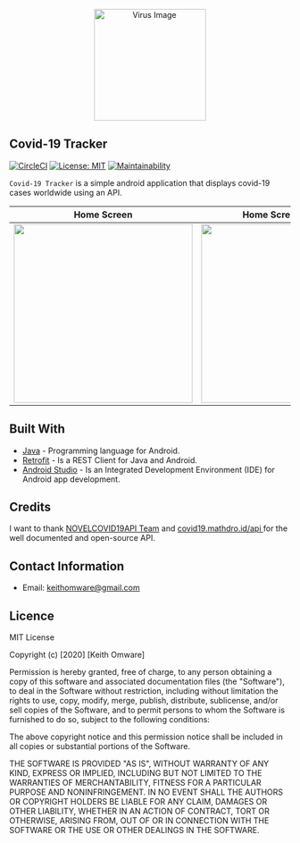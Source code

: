 <p align="center">
  <img src="https://github.com/Omware/Covid-19_Tracker/blob/newFeature/app/src/main/res/drawable-v24/coronavirus.png" width="200" title="Virus Image">

</p>

## Covid-19 Tracker

[![CircleCI](https://circleci.com/gh/Omware/Covid-19_Tracker/tree/newFeature.svg?style=svg)](https://circleci.com/gh/Omware/Covid-19_Tracker/tree/newFeature) [![License: MIT](https://img.shields.io/badge/License-MIT-blue.svg)](https://github.com/Omware/Covid-19_Tracker/blob/master/LICENSE) [![Maintainability](https://api.codeclimate.com/v1/badges/a99a88d28ad37a79dbf6/maintainability)](https://codeclimate.com/github/Omware/Covid-19_Tracker)

`Covid-19 Tracker` is a simple android application that displays covid-19 cases worldwide using an API.

| Home Screen     | Home Screen(Search) |
| ---             | ---                 |
| <img src="https://github.com/Omware/Covid-19_Tracker/blob/newFeature/app/src/main/res/drawable-v24/home1.jpg" width = 320>          | <img src="https://github.com/Omware/Covid-19_Tracker/blob/newFeature/app/src/main/res/drawable-v24/home2.jpg" width = 320>    |



## Built With

* <a href="https://www.java.com/en/">Java</a> - Programming language for Android.
* <a href="https://square.github.io/retrofit/">Retrofit</a> - Is a REST Client for Java and Android.
* <a href="https://developer.android.com/studio">Android Studio</a> - Is an Integrated Development Environment (IDE) for Android app development.


## Credits

I want to thank <a href="https://corona.lmao.ninja/docs/">NOVELCOVID19API Team</a> and <a href="https://covid19.mathdro.id/api">covid19.mathdro.id/api
</a> for the well documented and open-source API.

## Contact Information

* Email: keithomware@gmail.com
## Licence

MIT License

Copyright (c) [2020] [Keith Omware]

Permission is hereby granted, free of charge, to any person obtaining a copy
of this software and associated documentation files (the "Software"), to deal
in the Software without restriction, including without limitation the rights
to use, copy, modify, merge, publish, distribute, sublicense, and/or sell
copies of the Software, and to permit persons to whom the Software is
furnished to do so, subject to the following conditions:

The above copyright notice and this permission notice shall be included in all
copies or substantial portions of the Software.

THE SOFTWARE IS PROVIDED "AS IS", WITHOUT WARRANTY OF ANY KIND, EXPRESS OR
IMPLIED, INCLUDING BUT NOT LIMITED TO THE WARRANTIES OF MERCHANTABILITY,
FITNESS FOR A PARTICULAR PURPOSE AND NONINFRINGEMENT. IN NO EVENT SHALL THE
AUTHORS OR COPYRIGHT HOLDERS BE LIABLE FOR ANY CLAIM, DAMAGES OR OTHER
LIABILITY, WHETHER IN AN ACTION OF CONTRACT, TORT OR OTHERWISE, ARISING FROM,
OUT OF OR IN CONNECTION WITH THE SOFTWARE OR THE USE OR OTHER DEALINGS IN THE
SOFTWARE.